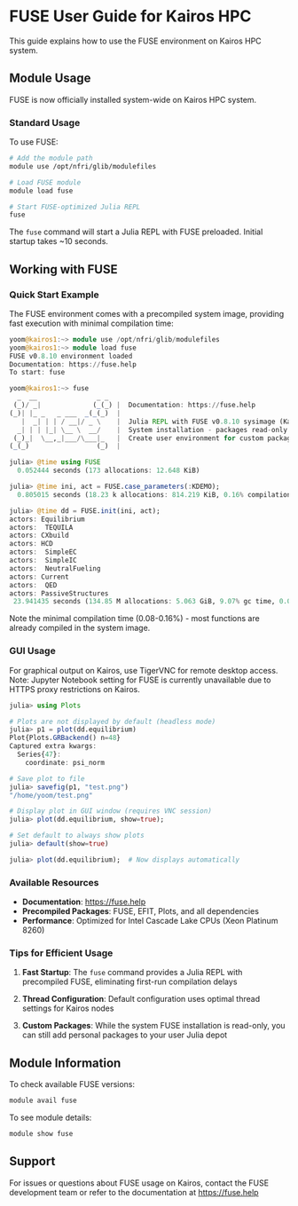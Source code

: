 # FUSE User Guide for Kairos HPC

This guide explains how to use the FUSE environment on Kairos HPC system.

## Module Usage

FUSE is now officially installed system-wide on Kairos HPC system.

### Standard Usage

To use FUSE:

```bash
# Add the module path
module use /opt/nfri/glib/modulefiles

# Load FUSE module
module load fuse

# Start FUSE-optimized Julia REPL
fuse
```

The `fuse` command will start a Julia REPL with FUSE preloaded. Initial startup takes ~10 seconds.

## Working with FUSE

### Quick Start Example

The FUSE environment comes with a precompiled system image, providing fast execution with minimal compilation time:

```julia
yoom@kairos1:~> module use /opt/nfri/glib/modulefiles
yoom@kairos1:~> module load fuse
FUSE v0.8.10 environment loaded
Documentation: https://fuse.help
To start: fuse

yoom@kairos1:~> fuse
  _  __               _ _
 (_)/ _|             (_(_) |  Documentation: https://fuse.help
(_)| |_ _   _ ___  _(_(_)  |
   |  _| | | / __|/ _ \    |  Julia REPL with FUSE v0.8.10 sysimage (Kairos)
  _| | | |_| \__ \  __/    |  System installation - packages read-only
 (_)_|  \__,_|___/\___|_   |  Create user environment for custom packages
(_(_)                 (_)  |

julia> @time using FUSE
  0.052444 seconds (173 allocations: 12.648 KiB)

julia> @time ini, act = FUSE.case_parameters(:KDEMO);
  0.805015 seconds (18.23 k allocations: 814.219 KiB, 0.16% compilation time)

julia> @time dd = FUSE.init(ini, act);
actors: Equilibrium
actors:  TEQUILA
actors: CXbuild
actors: HCD
actors:  SimpleEC
actors:  SimpleIC
actors:  NeutralFueling
actors: Current
actors:  QED
actors: PassiveStructures
 23.941435 seconds (134.85 M allocations: 5.063 GiB, 9.07% gc time, 0.08% compilation time)
```

Note the minimal compilation time (0.08-0.16%) - most functions are already compiled in the system image.


### GUI Usage

For graphical output on Kairos, use TigerVNC for remote desktop access. 
Note: Jupyter Notebook setting for FUSE is currently unavailable due to HTTPS proxy restrictions on Kairos.

```julia
julia> using Plots

# Plots are not displayed by default (headless mode)
julia> p1 = plot(dd.equilibrium)
Plot{Plots.GRBackend() n=48}
Captured extra kwargs:
  Series{47}:
    coordinate: psi_norm

# Save plot to file
julia> savefig(p1, "test.png")
"/home/yoom/test.png"

# Display plot in GUI window (requires VNC session)
julia> plot(dd.equilibrium, show=true);

# Set default to always show plots
julia> default(show=true)

julia> plot(dd.equilibrium);  # Now displays automatically

```

### Available Resources

- **Documentation**: https://fuse.help
- **Precompiled Packages**: FUSE, EFIT, Plots, and all dependencies
- **Performance**: Optimized for Intel Cascade Lake CPUs (Xeon Platinum 8260)

### Tips for Efficient Usage

1. **Fast Startup**: The `fuse` command provides a Julia REPL with precompiled FUSE, eliminating first-run compilation delays

2. **Thread Configuration**: Default configuration uses optimal thread settings for Kairos nodes

3. **Custom Packages**: While the system FUSE installation is read-only, you can still add personal packages to your user Julia depot

## Module Information

To check available FUSE versions:
```bash
module avail fuse
```

To see module details:
```bash
module show fuse
```

## Support

For issues or questions about FUSE usage on Kairos, contact the FUSE development team or refer to the documentation at https://fuse.help